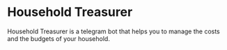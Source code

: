 #  Household Treasurer 

Household Treasurer is a telegram bot that helps you to manage the costs and the budgets of your household.